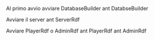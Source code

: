 Al primo avvio avviare DatabaseBuilder
ant DatabseBuilder

Avviare il server
ant ServerRdf

Avviare PlayerRdf o AdminRdf
ant PlayerRdf
ant AdminRdf